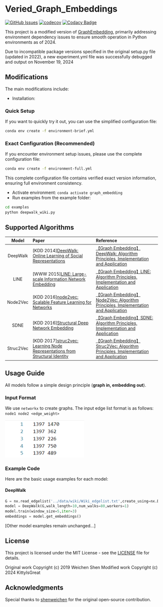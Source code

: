 # Veried_Graph_Embeddings

[![GitHub Issues](https://img.shields.io/github/issues/shenweichen/graphembedding.svg)](https://github.com/shenweichen/graphembedding/issues)
[![codecov](https://codecov.io/gh/shenweichen/graphembedding/branch/master/graph/badge.svg)](https://codecov.io/gh/shenweichen/graphembedding)
[![Codacy Badge](https://app.codacy.com/project/badge/Grade/c46407f5931f40048e28860dccf7dabc)](https://www.codacy.com/gh/shenweichen/GraphEmbedding/dashboard?utm_source=github.com&amp;utm_medium=referral&amp;utm_content=shenweichen/GraphEmbedding&amp;utm_campaign=Badge_Grade)

This project is a modified version of [GraphEmbedding](https://github.com/shenweichen/GraphEmbedding), primarily addressing environment dependency issues to ensure smooth operation in Python environments as of 2024.

Due to incompatible package versions specified in the original setup.py file (updated in 2022), a new experiment.yml file was successfully debugged and output on November 19, 2024

## Modifications
The main modifications include:
- Installation: 
### Quick Setup
If you want to quickly try it out, you can use the simplified configuration file:
```bash
conda env create -f environment-brief.yml
```

### Exact Configuration (Recommended)
If you encounter environment setup issues, please use the complete configuration file:
```bash
conda env create -f environment-full.yml
```
This complete configuration file contains verified exact version information, ensuring full environment consistency.

- Activate environment: `conda activate graph_embedding`
- Run examples from the example folder:
```bash
cd examples
python deepwalk_wiki.py
```

## Supported Algorithms

|   Model   | Paper                                                                                                                      | Reference                                                                                    |
| :-------: | :------------------------------------------------------------------------------------------------------------------------- | :------------------------------------------------------------------------------------------ |
| DeepWalk  | [KDD 2014][DeepWalk: Online Learning of Social Representations](http://www.perozzi.net/publications/14_kdd_deepwalk.pdf)   | [【Graph Embedding】DeepWalk: Algorithm Principles, Implementation and Application](https://zhuanlan.zhihu.com/p/56380812)  |
| LINE    | [WWW 2015][LINE: Large-scale Information Network Embedding](https://arxiv.org/pdf/1503.03578.pdf)                          | [【Graph Embedding】LINE: Algorithm Principles, Implementation and Application](https://zhuanlan.zhihu.com/p/56478167)      |
| Node2Vec  | [KDD 2016][node2vec: Scalable Feature Learning for Networks](https://www.kdd.org/kdd2016/papers/files/rfp0218-groverA.pdf) | [【Graph Embedding】Node2Vec: Algorithm Principles, Implementation and Application](https://zhuanlan.zhihu.com/p/56542707)  |
| SDNE    | [KDD 2016][Structural Deep Network Embedding](https://www.kdd.org/kdd2016/papers/files/rfp0191-wangAemb.pdf)               | [【Graph Embedding】SDNE: Algorithm Principles, Implementation and Application](https://zhuanlan.zhihu.com/p/56637181)      |
| Struc2Vec | [KDD 2017][struc2vec: Learning Node Representations from Structural Identity](https://arxiv.org/pdf/1704.03165.pdf)        | [【Graph Embedding】Struc2Vec: Algorithm Principles, Implementation and Application](https://zhuanlan.zhihu.com/p/56733145) |

## Usage Guide

All models follow a simple design principle (**graph in, embedding out**).

### Input Format
We use `networkx` to create graphs. The input edge list format is as follows:
`node1 node2 <edge_weight>`

![](./pics/edge_list.png)

### Example Code

Here are the basic usage examples for each model:

#### DeepWalk
```python
G = nx.read_edgelist('../data/wiki/Wiki_edgelist.txt',create_using=nx.DiGraph(),nodetype=None,data=[('weight',int)])
model = DeepWalk(G,walk_length=10,num_walks=80,workers=1)
model.train(window_size=5,iter=3)
embeddings = model.get_embeddings()
```

[Other model examples remain unchanged...]

## License
This project is licensed under the MIT License - see the [LICENSE](LICENSE) file for details.

Original work Copyright (c) 2019 Weichen Shen
Modified work Copyright (c) 2024 KittyIsGreat

## Acknowledgments
Special thanks to [shenweichen](https://github.com/shenweichen) for the original open-source contribution.
